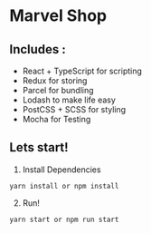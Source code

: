 # Marvel Shop


## Includes :
 - React + TypeScript for scripting 
 - Redux for storing
 - Parcel for bundling
 - Lodash to make life easy
 - PostCSS + SCSS for styling
 - Mocha for Testing

## Lets start!
1. Install Dependencies
```
yarn install or npm install
```
2. Run!
```
yarn start or npm run start
```
